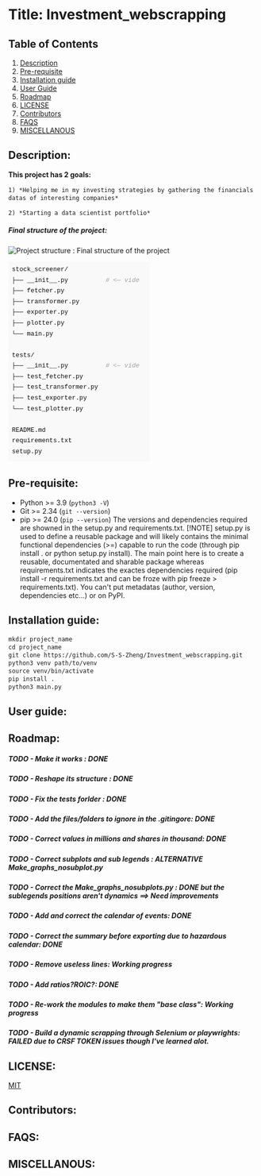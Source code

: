 # Title: Investment_webscrapping

## Table of Contents

1. [Description](#description)
2. [Pre-requisite](#pre-requisite)
3. [Installation guide](#installation-guide)
4. [User Guide](#user-guide)
5. [Roadmap](#roadmap)
6. [LICENSE](#license)
7. [Contributors](#contributors)
9. [FAQS](#faqs)
10. [MISCELLANOUS](#miscellanous)

## Description:

**This project has 2 goals:**

<!--[!CAUTION]-->
    1) *Helping me in my investing strategies by gathering the financials datas of interesting companies*

<!--[!IMPORTANT]-->
    2) *Starting a data scientist portfolio*

<!--[!WARNING]
    3) _Improving my programming knowledge using in this case, web scrapping through python_

[!TIP]
    4) ~~Earning money...~~


[!NOTE]
<ins>The first commit will show a usable code and the following commits will improve the coding structure.</ins> :+1:


simple footnote[¹]

another one [²]

[¹]:footnote [url](https://github.com/S-S-Zheng/Investment_webscrapping)

[²]:footnote2 [url2](https://www.youtube.com/)

-->

##### Final structure of the project:

![Project structure : Final structure of the project](pic1.png)

<img alt="Project structure : Final structure of the project" src="img/pic1.png" />


## Pre-requisite:

- Python >= 3.9 (`python3 -V`)
- Git >= 2.34 (`git --version`)
- pip >= 24.0 (`pip --version`)
The versions and dependencies required are showned in the setup.py and requirements.txt.
[!NOTE]
setup.py is used to define a reusable package and will likely contains the minimal functional dependencies (>=) capable to run the code (through pip install . or python setup.py install). The main point here is to create a reusable, documentated and sharable package whereas requirements.txt indicates the exactes dependencies required (pip install -r requirements.txt and can be froze with pip freeze > requirements.txt). You can't put metadatas (author, version, dependencies etc...) or on PyPI.

## Installation guide:

~~~
mkdir project_name
cd project_name
git clone https://github.com/S-S-Zheng/Investment_webscrapping.git
python3 venv path/to/venv
source venv/bin/activate
pip install .
python3 main.py
~~~

## User guide:


## Roadmap:

##### TODO - Make it works : DONE

##### TODO - Reshape its structure : DONE

##### TODO - Fix the tests forlder : DONE

##### TODO - Add the files/folders to ignore in the .gitingore: DONE

##### TODO - Correct values in millions and shares in thousand: DONE

##### TODO - Correct subplots and sub legends : ALTERNATIVE Make_graphs_nosubplot.py

##### TODO - Correct the Make_graphs_nosubplots.py : DONE but the sublegends positions aren't dynamics ==> Need improvements

##### TODO - Add and correct the calendar of events: DONE

##### TODO - Correct the summary before exporting due to hazardous calendar: DONE

##### TODO - Remove useless lines: Working progress

##### TODO - Add ratios?ROIC?: DONE

##### TODO - Re-work the modules to make them "base class": Working progress

##### TODO - Build a dynamic scrapping through Selenium or playwrights: FAILED due to CRSF TOKEN issues though I've learned alot.

## LICENSE:

[MIT](https://choosealicense.com/licenses/mit/)

## Contributors:


## FAQS:

<!--
***
A list of frequently asked questions
1. **This is a question in bold**
Answer of the first question with _italic words_.
2. __Second question in bold__
To answer this question we use an unordered list:
* First point
* Second Point
* Third point
3. **Third question in bold**
Answer of the third question with *italic words*.
4. **Fourth question in bold**
| Headline 1 in the tablehead | Headline 2 in the tablehead | Headline 3 in the tablehead |
|:--------------|:-------------:|--------------:|
| text-align left | text-align center | text-align right |

-->

## MISCELLANOUS:

<!--
Images : [Image text](/path/to/the/screenshot.png)
links : [links](https://github.com/S-S-Zheng/Investment_webscrapping)
feedbacks...
-->